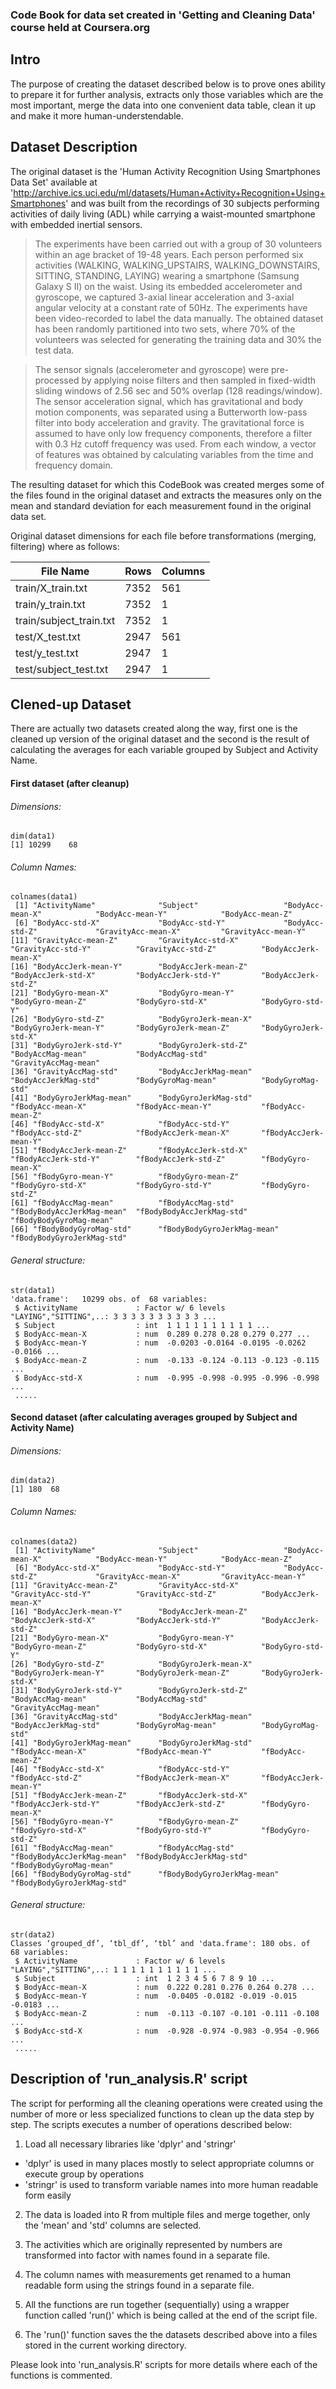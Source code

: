 ### Code Book for data set created in 'Getting and Cleaning Data' course held at Coursera.org

## Intro

The purpose of creating the dataset described below is to prove ones ability to prepare it for
further analysis, extracts only those variables which are the most important, merge the data into
one convenient data table, clean it up and make it more human-understendable.

## Dataset Description

The original dataset is the 'Human Activity Recognition Using Smartphones Data Set' available at 'http://archive.ics.uci.edu/ml/datasets/Human+Activity+Recognition+Using+Smartphones' and was built from the recordings of 30 subjects performing activities of daily living (ADL) while carrying a waist-mounted smartphone with embedded inertial sensors.

> The experiments have been carried out with a group of 30 volunteers within an age bracket of 19-48 years. Each person performed six activities (WALKING, WALKING_UPSTAIRS, WALKING_DOWNSTAIRS, SITTING, STANDING, LAYING) wearing a smartphone (Samsung Galaxy S II) on the waist. Using its embedded accelerometer and gyroscope, we captured 3-axial linear acceleration and 3-axial angular velocity at a constant rate of 50Hz. The experiments have been video-recorded to label the data manually. The obtained dataset has been randomly partitioned into two sets, where 70% of the volunteers was selected for generating the training data and 30% the test data.

> The sensor signals (accelerometer and gyroscope) were pre-processed by applying noise filters and then sampled in fixed-width sliding windows of 2.56 sec and 50% overlap (128 readings/window). The sensor acceleration signal, which has gravitational and body motion components, was separated using a Butterworth low-pass filter into body acceleration and gravity. The gravitational force is assumed to have only low frequency components, therefore a filter with 0.3 Hz cutoff frequency was used. From each window, a vector of features was obtained by calculating variables from the time and frequency domain.

The resulting dataset for which this CodeBook was created merges some of the files found in the original dataset and extracts the measures only on the mean and standard deviation for each measurement found in the original data set.

Original dataset dimensions for each file before transformations (merging, filtering) where as follows:

| File Name               | Rows      | Columns  |
|-------------------------|-----------|----------|
| train/X_train.txt       |   7352    |   561    |  
| train/y_train.txt       |   7352    |     1    |   
| train/subject_train.txt |   7352    |     1    |   
| test/X_test.txt         |   2947    |   561    |
| test/y_test.txt         |   2947    |     1    |
| test/subject_test.txt   |   2947    |     1    |

## Clened-up Dataset

There are actually two datasets created along the way, first one is the cleaned up version of the original dataset and the second is the result of calculating the averages for each variable grouped by Subject and Activity Name.

#### First dataset (after cleanup)

###### Dimensions:
```
dim(data1)
[1] 10299    68
```
###### Column Names:
```
colnames(data1)
 [1] "ActivityName"              "Subject"                   "BodyAcc-mean-X"            "BodyAcc-mean-Y"            "BodyAcc-mean-Z"           
 [6] "BodyAcc-std-X"             "BodyAcc-std-Y"             "BodyAcc-std-Z"             "GravityAcc-mean-X"         "GravityAcc-mean-Y"        
[11] "GravityAcc-mean-Z"         "GravityAcc-std-X"          "GravityAcc-std-Y"          "GravityAcc-std-Z"          "BodyAccJerk-mean-X"       
[16] "BodyAccJerk-mean-Y"        "BodyAccJerk-mean-Z"        "BodyAccJerk-std-X"         "BodyAccJerk-std-Y"         "BodyAccJerk-std-Z"        
[21] "BodyGyro-mean-X"           "BodyGyro-mean-Y"           "BodyGyro-mean-Z"           "BodyGyro-std-X"            "BodyGyro-std-Y"           
[26] "BodyGyro-std-Z"            "BodyGyroJerk-mean-X"       "BodyGyroJerk-mean-Y"       "BodyGyroJerk-mean-Z"       "BodyGyroJerk-std-X"       
[31] "BodyGyroJerk-std-Y"        "BodyGyroJerk-std-Z"        "BodyAccMag-mean"           "BodyAccMag-std"            "GravityAccMag-mean"       
[36] "GravityAccMag-std"         "BodyAccJerkMag-mean"       "BodyAccJerkMag-std"        "BodyGyroMag-mean"          "BodyGyroMag-std"          
[41] "BodyGyroJerkMag-mean"      "BodyGyroJerkMag-std"       "fBodyAcc-mean-X"           "fBodyAcc-mean-Y"           "fBodyAcc-mean-Z"          
[46] "fBodyAcc-std-X"            "fBodyAcc-std-Y"            "fBodyAcc-std-Z"            "fBodyAccJerk-mean-X"       "fBodyAccJerk-mean-Y"      
[51] "fBodyAccJerk-mean-Z"       "fBodyAccJerk-std-X"        "fBodyAccJerk-std-Y"        "fBodyAccJerk-std-Z"        "fBodyGyro-mean-X"         
[56] "fBodyGyro-mean-Y"          "fBodyGyro-mean-Z"          "fBodyGyro-std-X"           "fBodyGyro-std-Y"           "fBodyGyro-std-Z"          
[61] "fBodyAccMag-mean"          "fBodyAccMag-std"           "fBodyBodyAccJerkMag-mean"  "fBodyBodyAccJerkMag-std"   "fBodyBodyGyroMag-mean"    
[66] "fBodyBodyGyroMag-std"      "fBodyBodyGyroJerkMag-mean" "fBodyBodyGyroJerkMag-std"
```

###### General structure:

```
str(data1)
'data.frame':	10299 obs. of  68 variables:
 $ ActivityName             : Factor w/ 6 levels "LAYING","SITTING",..: 3 3 3 3 3 3 3 3 3 3 ...
 $ Subject                  : int  1 1 1 1 1 1 1 1 1 1 ...
 $ BodyAcc-mean-X           : num  0.289 0.278 0.28 0.279 0.277 ...
 $ BodyAcc-mean-Y           : num  -0.0203 -0.0164 -0.0195 -0.0262 -0.0166 ...
 $ BodyAcc-mean-Z           : num  -0.133 -0.124 -0.113 -0.123 -0.115 ...
 $ BodyAcc-std-X            : num  -0.995 -0.998 -0.995 -0.996 -0.998 ...
 .....
```

#### Second dataset (after calculating averages grouped by Subject and Activity Name)

###### Dimensions:
```
dim(data2)
[1] 180  68
```
###### Column Names:
```
colnames(data2)
 [1] "ActivityName"              "Subject"                   "BodyAcc-mean-X"            "BodyAcc-mean-Y"            "BodyAcc-mean-Z"           
 [6] "BodyAcc-std-X"             "BodyAcc-std-Y"             "BodyAcc-std-Z"             "GravityAcc-mean-X"         "GravityAcc-mean-Y"        
[11] "GravityAcc-mean-Z"         "GravityAcc-std-X"          "GravityAcc-std-Y"          "GravityAcc-std-Z"          "BodyAccJerk-mean-X"       
[16] "BodyAccJerk-mean-Y"        "BodyAccJerk-mean-Z"        "BodyAccJerk-std-X"         "BodyAccJerk-std-Y"         "BodyAccJerk-std-Z"        
[21] "BodyGyro-mean-X"           "BodyGyro-mean-Y"           "BodyGyro-mean-Z"           "BodyGyro-std-X"            "BodyGyro-std-Y"           
[26] "BodyGyro-std-Z"            "BodyGyroJerk-mean-X"       "BodyGyroJerk-mean-Y"       "BodyGyroJerk-mean-Z"       "BodyGyroJerk-std-X"       
[31] "BodyGyroJerk-std-Y"        "BodyGyroJerk-std-Z"        "BodyAccMag-mean"           "BodyAccMag-std"            "GravityAccMag-mean"       
[36] "GravityAccMag-std"         "BodyAccJerkMag-mean"       "BodyAccJerkMag-std"        "BodyGyroMag-mean"          "BodyGyroMag-std"          
[41] "BodyGyroJerkMag-mean"      "BodyGyroJerkMag-std"       "fBodyAcc-mean-X"           "fBodyAcc-mean-Y"           "fBodyAcc-mean-Z"          
[46] "fBodyAcc-std-X"            "fBodyAcc-std-Y"            "fBodyAcc-std-Z"            "fBodyAccJerk-mean-X"       "fBodyAccJerk-mean-Y"      
[51] "fBodyAccJerk-mean-Z"       "fBodyAccJerk-std-X"        "fBodyAccJerk-std-Y"        "fBodyAccJerk-std-Z"        "fBodyGyro-mean-X"         
[56] "fBodyGyro-mean-Y"          "fBodyGyro-mean-Z"          "fBodyGyro-std-X"           "fBodyGyro-std-Y"           "fBodyGyro-std-Z"          
[61] "fBodyAccMag-mean"          "fBodyAccMag-std"           "fBodyBodyAccJerkMag-mean"  "fBodyBodyAccJerkMag-std"   "fBodyBodyGyroMag-mean"    
[66] "fBodyBodyGyroMag-std"      "fBodyBodyGyroJerkMag-mean" "fBodyBodyGyroJerkMag-std"
```

###### General structure:

```
str(data2)
Classes ‘grouped_df’, ‘tbl_df’, ‘tbl’ and 'data.frame':	180 obs. of  68 variables:
 $ ActivityName             : Factor w/ 6 levels "LAYING","SITTING",..: 1 1 1 1 1 1 1 1 1 1 ...
 $ Subject                  : int  1 2 3 4 5 6 7 8 9 10 ...
 $ BodyAcc-mean-X           : num  0.222 0.281 0.276 0.264 0.278 ...
 $ BodyAcc-mean-Y           : num  -0.0405 -0.0182 -0.019 -0.015 -0.0183 ...
 $ BodyAcc-mean-Z           : num  -0.113 -0.107 -0.101 -0.111 -0.108 ...
 $ BodyAcc-std-X            : num  -0.928 -0.974 -0.983 -0.954 -0.966 ...
 .....
```

## Description of 'run_analysis.R' script

The script for performing all the cleaning operations were created using the number of more or less specialized functions to clean up the data step by step.
The scripts executes a number of operations described below:

1. Load all necessary libraries like 'dplyr' and 'stringr'
  * 'dplyr' is used in many places mostly to select appropriate columns or execute group by operations
  * 'stringr' is used to transform variable names into more human readable form easily

2. The data is loaded into R from multiple files and merge together, only the 'mean' and 'std' columns are selected.

3. The activities which are originally represented by numbers are transformed into factor with names found in a separate file.

4. The column names with measurements get renamed to a human readable form using the strings found in a separate file.

5. All the functions are run together (sequentially) using a wrapper function called 'run()' which is being called at the end of the script file.

6. The 'run()' function saves the the datasets described above into a files stored in the current working directory.

Please look into 'run_analysis.R' scripts for more details where each of the functions is commented.
